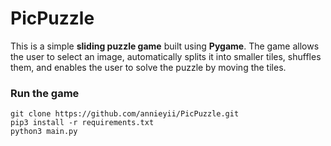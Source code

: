 # PicPuzzle

This is a simple **sliding puzzle game** built using **Pygame**. The game allows the user to select an image, automatically splits it into smaller tiles, shuffles them, and enables the user to solve the puzzle by moving the tiles.

### Run the game
```
git clone https://github.com/annieyii/PicPuzzle.git
pip3 install -r requirements.txt 
python3 main.py
```
